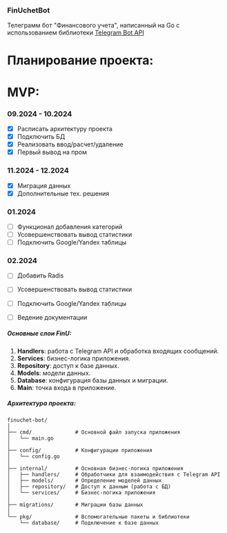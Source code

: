 ### FinUchetBot
Телеграмм бот "Финансового учета", написанный на Go c использованием библиотеки [Telegram Bot API](https://pkg.go.dev/github.com/go-telegram-bot-api/telegram-bot-api/v5#section-readme)



# Планирование проекта:
# MVP:
### 09.2024 - 10.2024
- [X] Расписать архитектуру проекта
- [X] Подключить БД
- [X] Реализовать ввод/расчет/удаление
- [X] Первый вывод на пром

### 11.2024 - 12.2024
- [X] Миграция данных
- [X] Дополнительные тех. решения

### 01.2024
- [ ] Функционал добавления категорий
- [ ] Усовершенствовать вывод статистики
- [ ] Подключить Google/Yandex таблицы

### 02.2024
- [ ] Добавить Radis
- [ ] Усовершенствовать вывод статистики
- [ ] Подключить Google/Yandex таблицы
- [ ] Ведение документации


##### Основные слои FinU:
1. **Handlers**: работа с Telegram API и обработка входящих сообщений.
2. **Services**: бизнес-логика приложения.
3. **Repository**: доступ к базе данных.
4. **Models**: модели данных.
5. **Database**: конфигурация базы данных и миграции.
6. **Main**: точка входа в приложение.

##### Архитектура проекта:
```
finuchet-bot/
│
├── cmd/              # Основной файл запуска приложения
│   └── main.go
│
├── config/           # Конфигурации приложения
│   └── config.go
│
├── internal/         # Основная бизнес-логика приложения
│   ├── handlers/     # Обработчики для взаимодействия с Telegram API
│   ├── models/       # Определение моделей данных
│   ├── repository/   # Доступ к данным (работа с БД)
│   └── services/     # Бизнес-логика приложения
│
├── migrations/       # Миграции базы данных
│
└── pkg/              # Вспомогательные пакеты и библиотеки
    └── database/     # Подключение к базе данных
```
